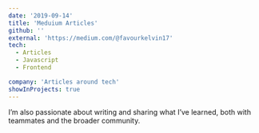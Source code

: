 ```yaml
---
date: '2019-09-14'
title: 'Meduium Articles'
github: ''
external: 'https://medium.com/@favourkelvin17'
tech:
  - Articles
  - Javascript
  - Frontend

company: 'Articles around tech'
showInProjects: true
---
```


I’m also passionate about writing and sharing what I’ve learned, both with teammates and the broader community.

